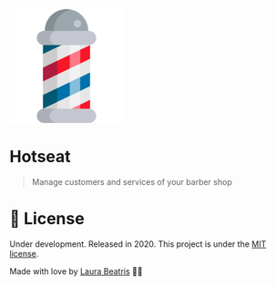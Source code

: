 <p align="left">
   <img src=".github/logo.png" width="200"/>
</p>

# Hotseat

> Manage customers and services of your barber shop

# :closed_book: License

Under development.
Released in 2020.
This project is under the [MIT license](https://github.com/LauraBeatris/foodfy/master/LICENSE).

Made with love by [Laura Beatris](https://github.com/LauraBeatris) 💜🚀
